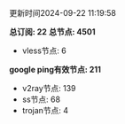 更新时间2024-09-22 11:19:58

**总订阅: 22**
**总节点: 4501**
- vless节点: 6

**google ping有效节点: 211**
- v2ray节点: 139
- ss节点: 68
- trojan节点: 4
